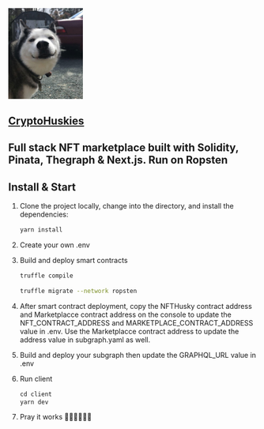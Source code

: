 <img src="img/husky.jpeg" width="30%" alt="Smile">


## [**CryptoHuskies**](https://crypto-huskies.vercel.app)
## Full stack NFT marketplace built with Solidity, Pinata, Thegraph & Next.js. Run on Ropsten

## Install & Start
1. Clone the project locally, change into the directory, and install the dependencies:

    ```sh
    yarn install
    ```
2. Create your own .env
3. Build and deploy smart contracts
    ```sh
    truffle compile
    ```
    ```sh
    truffle migrate --network ropsten
    ```
4. After smart contract deployment, copy the NFTHusky contract address and Marketplacce contract address on the console to update the NFT_CONTRACT_ADDRESS and MARKETPLACE_CONTRACT_ADDRESS value in .env. Use the Marketplacce contract address to update the address value in subgraph.yaml as well. 
5. Build and deploy your subgraph then update the GRAPHQL_URL value in .env
6. Run client
    ```
    cd client
    yarn dev
    ```
7. Pray it works 🙏🙏🙏🙏🙏🙏